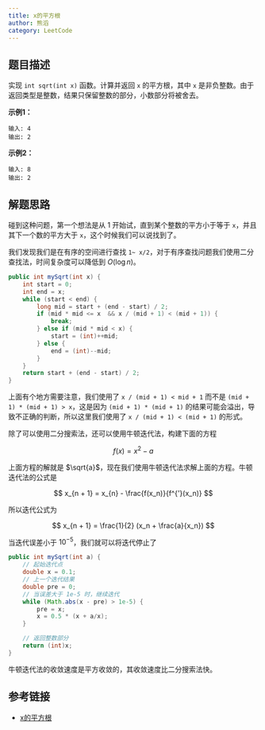 ```yaml
---
title: x的平方根
author: 熊滔
category: LeetCode
---
```


## 题目描述

实现 `int sqrt(int x)` 函数。计算并返回 `x` 的平方根，其中 `x` 是非负整数。由于返回类型是整数，结果只保留整数的部分，小数部分将被舍去。

**示例1：**

```
输入: 4
输出: 2
```

**示例2：**

```
输入: 8
输出: 2
```

## 解题思路

碰到这种问题，第一个想法是从 1 开始试，直到某个整数的平方小于等于 `x`，并且其下一个数的平方大于 `x`，这个时候我们可以说找到了。

我们发现我们是在有序的空间进行查找 `1~ x/2`，对于有序查找问题我们使用二分查找法，时间复杂度可以降低到 $O(\log n)$。

```java
public int mySqrt(int x) {
    int start = 0;
    int end = x;
    while (start < end) {
        long mid = start + (end - start) / 2;
        if (mid * mid <= x  && x / (mid + 1) < (mid + 1)) {
            break;
        } else if (mid * mid < x) {
            start = (int)++mid;
        } else {
            end = (int)--mid;
        }
    }
    return start + (end - start) / 2;
}
```

上面有个地方需要注意，我们使用了 `x / (mid + 1) < mid + 1` 而不是 `(mid + 1) * (mid + 1) > x`，这是因为 `(mid + 1) * (mid + 1)` 的结果可能会溢出，导致不正确的判断，所以这里我们使用了 `x / (mid + 1) < (mid + 1)` 的形式。

除了可以使用二分搜索法，还可以使用牛顿迭代法，构建下面的方程

$$
f(x) = x^2 - a
$$

上面方程的解就是 $\sqrt{a}$，现在我们使用牛顿迭代法求解上面的方程。牛顿迭代法的公式是

$$
x_{n + 1} = x_{n} - \frac{f(x_n)}{f^{'}(x_n)}
$$

所以迭代公式为

$$
x_{n + 1} = \frac{1}{2} (x_n + \frac{a}{x_n})
$$

当迭代误差小于 $10^{-5}$，我们就可以将迭代停止了

```java
public int mySqrt(int a) {
    // 起始迭代点
    double x = 0.1;
    // 上一个迭代结果
    double pre = 0;
    // 当误差大于 1e-5 时，继续迭代
    while (Math.abs(x - pre) > 1e-5) {
        pre = x;
        x = 0.5 * (x + a/x);
    }

    // 返回整数部分
    return (int)x;
}
```

牛顿迭代法的收敛速度是平方收敛的，其收敛速度比二分搜索法快。

## 参考链接

- [x的平方根](https://leetcode-cn.com/problems/sqrtx/)

<Disqus />